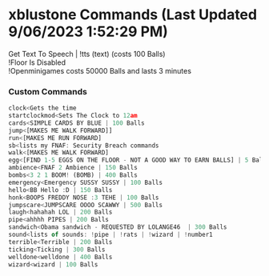 # xblustone Commands (Last Updated 9/06/2023 1:52:29 PM)
Get Text To Speech | !tts (text) (costs 100 Balls) <br>
!Floor Is Disabled <br>
!Openminigames costs 50000 Balls and lasts 3 minutes <br>
### Custom Commands <br>
```js
clock<Gets the time
startclockmod<Sets The Clock to 12am
cards<SIMPLE CARDS BY BLUE | 100 Balls
jump<[MAKES ME WALK FORWARD]]
run<[MAKES ME RUN FORWARD]
sb<lists my FNAF: Security Breach commands
walk<[MAKES ME WALK FORWARD]
egg<[FIND 1-5 EGGS ON THE FLOOR - NOT A GOOD WAY TO EARN BALLS] | 5 Balls
ambience<FNAF 2 Ambience | 150 Balls
bombs<3 2 1 BOOM! (BOMB) | 400 Balls
emergency<Emergency SUSSY SUSSY | 100 Balls
hello<BB Hello :D | 150 Balls
honk<BOOPS FREDDY NOSE :3 TEHE | 100 Balls
jumpscare<JUMPSCARE OOOO SCAWWY | 500 Balls
laugh<hahahah LOL | 200 Balls
pipe<ahhhh PIPES | 200 Balls
sandwich<Obama sandwich - REQUESTED BY LOLANGE46  | 300 Balls
sound<lists of sounds: !pipe | !rats | !wizard | !number1
terrible<Terrible | 200 Balls
ticking<Ticking | 300 Balls
welldone<welldone | 400 Balls
wizard<wizard | 100 Balls
